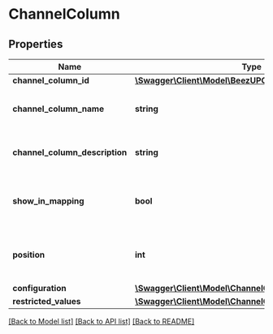 # ChannelColumn

## Properties
Name | Type | Description | Notes
------------ | ------------- | ------------- | -------------
**channel_column_id** | [**\Swagger\Client\Model\BeezUPCommonChannelColumnId**](BeezUPCommonChannelColumnId.md) |  | 
**channel_column_name** | **string** | The channel column name | 
**channel_column_description** | **string** | The channel column description | [optional] 
**show_in_mapping** | **bool** | Indicates if we have to map this column or not | 
**position** | **int** | The position of the column starting from 1 | 
**configuration** | [**\Swagger\Client\Model\ChannelColumnConfiguration**](ChannelColumnConfiguration.md) |  | 
**restricted_values** | [**\Swagger\Client\Model\ChannelColumnRestrictedValues**](ChannelColumnRestrictedValues.md) |  | [optional] 

[[Back to Model list]](../README.md#documentation-for-models) [[Back to API list]](../README.md#documentation-for-api-endpoints) [[Back to README]](../README.md)


